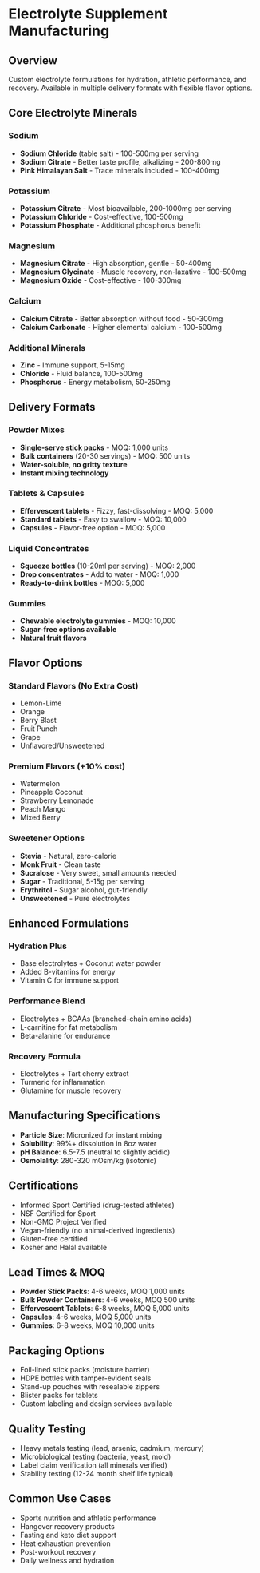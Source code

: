 # Electrolyte Supplement Manufacturing

## Overview

Custom electrolyte formulations for hydration, athletic performance, and recovery. Available in multiple delivery formats with flexible flavor options.

## Core Electrolyte Minerals

### Sodium
- **Sodium Chloride** (table salt) - 100-500mg per serving
- **Sodium Citrate** - Better taste profile, alkalizing - 200-800mg
- **Pink Himalayan Salt** - Trace minerals included - 100-400mg

### Potassium
- **Potassium Citrate** - Most bioavailable, 200-1000mg per serving
- **Potassium Chloride** - Cost-effective, 100-500mg
- **Potassium Phosphate** - Additional phosphorus benefit

### Magnesium
- **Magnesium Citrate** - High absorption, gentle - 50-400mg
- **Magnesium Glycinate** - Muscle recovery, non-laxative - 100-500mg
- **Magnesium Oxide** - Cost-effective - 100-300mg

### Calcium
- **Calcium Citrate** - Better absorption without food - 50-300mg
- **Calcium Carbonate** - Higher elemental calcium - 100-500mg

### Additional Minerals
- **Zinc** - Immune support, 5-15mg
- **Chloride** - Fluid balance, 100-500mg
- **Phosphorus** - Energy metabolism, 50-250mg

## Delivery Formats

### Powder Mixes
- **Single-serve stick packs** - MOQ: 1,000 units
- **Bulk containers** (20-30 servings) - MOQ: 500 units
- **Water-soluble, no gritty texture**
- **Instant mixing technology**

### Tablets & Capsules
- **Effervescent tablets** - Fizzy, fast-dissolving - MOQ: 5,000
- **Standard tablets** - Easy to swallow - MOQ: 10,000
- **Capsules** - Flavor-free option - MOQ: 5,000

### Liquid Concentrates
- **Squeeze bottles** (10-20ml per serving) - MOQ: 2,000
- **Drop concentrates** - Add to water - MOQ: 1,000
- **Ready-to-drink bottles** - MOQ: 5,000

### Gummies
- **Chewable electrolyte gummies** - MOQ: 10,000
- **Sugar-free options available**
- **Natural fruit flavors**

## Flavor Options

### Standard Flavors (No Extra Cost)
- Lemon-Lime
- Orange
- Berry Blast
- Fruit Punch
- Grape
- Unflavored/Unsweetened

### Premium Flavors (+10% cost)
- Watermelon
- Pineapple Coconut
- Strawberry Lemonade
- Peach Mango
- Mixed Berry

### Sweetener Options
- **Stevia** - Natural, zero-calorie
- **Monk Fruit** - Clean taste
- **Sucralose** - Very sweet, small amounts needed
- **Sugar** - Traditional, 5-15g per serving
- **Erythritol** - Sugar alcohol, gut-friendly
- **Unsweetened** - Pure electrolytes

## Enhanced Formulations

### Hydration Plus
- Base electrolytes + Coconut water powder
- Added B-vitamins for energy
- Vitamin C for immune support

### Performance Blend
- Electrolytes + BCAAs (branched-chain amino acids)
- L-carnitine for fat metabolism
- Beta-alanine for endurance

### Recovery Formula
- Electrolytes + Tart cherry extract
- Turmeric for inflammation
- Glutamine for muscle recovery

## Manufacturing Specifications

- **Particle Size**: Micronized for instant mixing
- **Solubility**: 99%+ dissolution in 8oz water
- **pH Balance**: 6.5-7.5 (neutral to slightly acidic)
- **Osmolality**: 280-320 mOsm/kg (isotonic)

## Certifications

- Informed Sport Certified (drug-tested athletes)
- NSF Certified for Sport
- Non-GMO Project Verified
- Vegan-friendly (no animal-derived ingredients)
- Gluten-free certified
- Kosher and Halal available

## Lead Times & MOQ

- **Powder Stick Packs**: 4-6 weeks, MOQ 1,000 units
- **Bulk Powder Containers**: 4-6 weeks, MOQ 500 units
- **Effervescent Tablets**: 6-8 weeks, MOQ 5,000 units
- **Capsules**: 4-6 weeks, MOQ 5,000 units
- **Gummies**: 6-8 weeks, MOQ 10,000 units

## Packaging Options

- Foil-lined stick packs (moisture barrier)
- HDPE bottles with tamper-evident seals
- Stand-up pouches with resealable zippers
- Blister packs for tablets
- Custom labeling and design services available

## Quality Testing

- Heavy metals testing (lead, arsenic, cadmium, mercury)
- Microbiological testing (bacteria, yeast, mold)
- Label claim verification (all minerals verified)
- Stability testing (12-24 month shelf life typical)

## Common Use Cases

- Sports nutrition and athletic performance
- Hangover recovery products
- Fasting and keto diet support
- Heat exhaustion prevention
- Post-workout recovery
- Daily wellness and hydration
